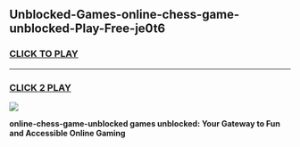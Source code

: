 
## Unblocked-Games-online-chess-game-unblocked-Play-Free-je0t6
<h3>
<a href="https://premium76.site?title=online-chess-game-unblocked&ref=17A">CLICK TO PLAY</a></h3>
<hr>

<h3>
<a href="https://premium76.site?title=online-chess-game-unblocked&ref=17A">CLICK 2 PLAY</a>
  
</h3>

<a href="https://premium76.site?title=online-chess-game-unblocked&ref=17A"><img src="https://clearcache.store/games.png"></a>


**online-chess-game-unblocked games unblocked: Your Gateway to Fun and Accessible Online Gaming**
